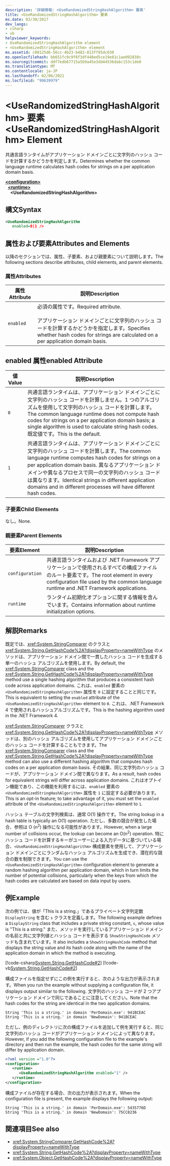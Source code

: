 ```yaml
---
description: '詳細情報: <UseRandomizedStringHashAlgorithm> 要素'
title: <UseRandomizedStringHashAlgorithm> 要素
ms.date: 03/30/2017
dev_langs:
- csharp
- vb
helpviewer_keywords:
- UseRandomizedStringHashAlgorithm element
- <UseRandomizedStringHashAlgorithm> element
ms.assetid: c08125d6-56cc-4b23-b482-813ff85dc630
ms.openlocfilehash: bb651fc9c9f6f3df448ed5ce19e81c1ae092838c
ms.sourcegitcommit: ddf7edb67715a5b9a45e3dd44536dabc153c1de0
ms.translationtype: MT
ms.contentlocale: ja-JP
ms.lasthandoff: 02/06/2021
ms.locfileid: "99639979"
---
```

# <a name="userandomizedstringhashalgorithm-element"></a><span data-ttu-id="cadea-103">\<UseRandomizedStringHashAlgorithm> 要素</span><span class="sxs-lookup"><span data-stu-id="cadea-103">\<UseRandomizedStringHashAlgorithm> Element</span></span>

<span data-ttu-id="cadea-104">共通言語ランタイムがアプリケーション ドメインごとに文字列のハッシュ コードを計算するかどうかを判定します。</span><span class="sxs-lookup"><span data-stu-id="cadea-104">Determines whether the common language runtime calculates hash codes for strings on a per application domain basis.</span></span>  
  
[**\<configuration>**](../configuration-element.md)\
&nbsp;&nbsp;[**\<runtime>**](runtime-element.md)\
&nbsp;&nbsp;&nbsp;&nbsp;**\<UseRandomizedStringHashAlgorithm>**  
  
## <a name="syntax"></a><span data-ttu-id="cadea-105">構文</span><span class="sxs-lookup"><span data-stu-id="cadea-105">Syntax</span></span>  
  
```xml  
<UseRandomizedStringHashAlgorithm
   enabled=0|1 />  
```  
  
## <a name="attributes-and-elements"></a><span data-ttu-id="cadea-106">属性および要素</span><span class="sxs-lookup"><span data-stu-id="cadea-106">Attributes and Elements</span></span>  

 <span data-ttu-id="cadea-107">以降のセクションでは、属性、子要素、および親要素について説明します。</span><span class="sxs-lookup"><span data-stu-id="cadea-107">The following sections describe attributes, child elements, and parent elements.</span></span>  
  
### <a name="attributes"></a><span data-ttu-id="cadea-108">属性</span><span class="sxs-lookup"><span data-stu-id="cadea-108">Attributes</span></span>  
  
|<span data-ttu-id="cadea-109">属性</span><span class="sxs-lookup"><span data-stu-id="cadea-109">Attribute</span></span>|<span data-ttu-id="cadea-110">説明</span><span class="sxs-lookup"><span data-stu-id="cadea-110">Description</span></span>|  
|---------------|-----------------|  
|`enabled`|<span data-ttu-id="cadea-111">必須の属性です。</span><span class="sxs-lookup"><span data-stu-id="cadea-111">Required attribute.</span></span><br /><br /> <span data-ttu-id="cadea-112">アプリケーション ドメインごとに文字列のハッシュ コードを計算するかどうかを指定します。</span><span class="sxs-lookup"><span data-stu-id="cadea-112">Specifies whether hash codes for strings are calculated on a per application domain basis.</span></span>|  
  
## <a name="enabled-attribute"></a><span data-ttu-id="cadea-113">enabled 属性</span><span class="sxs-lookup"><span data-stu-id="cadea-113">enabled Attribute</span></span>  
  
|<span data-ttu-id="cadea-114">値</span><span class="sxs-lookup"><span data-stu-id="cadea-114">Value</span></span>|<span data-ttu-id="cadea-115">説明</span><span class="sxs-lookup"><span data-stu-id="cadea-115">Description</span></span>|  
|-----------|-----------------|  
|`0`|<span data-ttu-id="cadea-116">共通言語ランタイムは、アプリケーション ドメインごとに文字列のハッシュ コードを計算しません。1 つのアルゴリズムを使用して文字列のハッシュ コードを計算します。</span><span class="sxs-lookup"><span data-stu-id="cadea-116">The common language runtime does not compute hash codes for strings on a per application domain basis; a single algorithm is used to calculate string hash codes.</span></span> <span data-ttu-id="cadea-117">既定値です。</span><span class="sxs-lookup"><span data-stu-id="cadea-117">This is the default.</span></span>|  
|`1`|<span data-ttu-id="cadea-118">共通言語ランタイムは、アプリケーション ドメインごとに文字列のハッシュ コードを計算します。</span><span class="sxs-lookup"><span data-stu-id="cadea-118">The common language runtime computes hash codes for strings on a per application domain basis.</span></span> <span data-ttu-id="cadea-119">異なるアプリケーション ドメインや異なるプロセスで同一の文字列のハッシュ コードは異なります。</span><span class="sxs-lookup"><span data-stu-id="cadea-119">Identical strings in different application domains and in different processes will have different hash codes.</span></span>|  
  
### <a name="child-elements"></a><span data-ttu-id="cadea-120">子要素</span><span class="sxs-lookup"><span data-stu-id="cadea-120">Child Elements</span></span>  

 <span data-ttu-id="cadea-121">なし。</span><span class="sxs-lookup"><span data-stu-id="cadea-121">None.</span></span>  
  
### <a name="parent-elements"></a><span data-ttu-id="cadea-122">親要素</span><span class="sxs-lookup"><span data-stu-id="cadea-122">Parent Elements</span></span>  
  
|<span data-ttu-id="cadea-123">要素</span><span class="sxs-lookup"><span data-stu-id="cadea-123">Element</span></span>|<span data-ttu-id="cadea-124">説明</span><span class="sxs-lookup"><span data-stu-id="cadea-124">Description</span></span>|  
|-------------|-----------------|  
|`configuration`|<span data-ttu-id="cadea-125">共通言語ランタイムおよび .NET Framework アプリケーションで使用されるすべての構成ファイルのルート要素です。</span><span class="sxs-lookup"><span data-stu-id="cadea-125">The root element in every configuration file used by the common language runtime and .NET Framework applications.</span></span>|  
|`runtime`|<span data-ttu-id="cadea-126">ランタイム初期化オプションに関する情報を含んでいます。</span><span class="sxs-lookup"><span data-stu-id="cadea-126">Contains information about runtime initialization options.</span></span>|  
  
## <a name="remarks"></a><span data-ttu-id="cadea-127">解説</span><span class="sxs-lookup"><span data-stu-id="cadea-127">Remarks</span></span>  

 <span data-ttu-id="cadea-128">既定では、<xref:System.StringComparer> のクラスと <xref:System.String.GetHashCode%2A?displayProperty=nameWithType> のメソッドは、アプリケーション ドメイン間で一貫したハッシュ コードを生成する単一のハッシュ アルゴリズムを使用します。</span><span class="sxs-lookup"><span data-stu-id="cadea-128">By default, the <xref:System.StringComparer> class and the <xref:System.String.GetHashCode%2A?displayProperty=nameWithType> method use a single hashing algorithm that produces a consistent hash code across application domains.</span></span> <span data-ttu-id="cadea-129">これは、`enabled` 要素の `<UseRandomizedStringHashAlgorithm>` 属性を `0` に設定することと同じです。</span><span class="sxs-lookup"><span data-stu-id="cadea-129">This is equivalent to setting the `enabled` attribute of the `<UseRandomizedStringHashAlgorithm>` element to `0`.</span></span> <span data-ttu-id="cadea-130">これは、.NET Framework 4 で使用されるハッシュアルゴリズムです。</span><span class="sxs-lookup"><span data-stu-id="cadea-130">This is the hashing algorithm used in the .NET Framework 4.</span></span>  
  
 <span data-ttu-id="cadea-131"><xref:System.StringComparer> クラスと <xref:System.String.GetHashCode%2A?displayProperty=nameWithType> メソッドは、別のハッシュ アルゴリズムを使用してアプリケーション ドメインごとのハッシュ コードを計算することもできます。</span><span class="sxs-lookup"><span data-stu-id="cadea-131">The <xref:System.StringComparer> class and the <xref:System.String.GetHashCode%2A?displayProperty=nameWithType> method can also use a different hashing algorithm that computes hash codes on a per application domain basis.</span></span> <span data-ttu-id="cadea-132">その結果、同じ文字列のハッシュ コードが、アプリケーション ドメイン間で異なります。</span><span class="sxs-lookup"><span data-stu-id="cadea-132">As a result, hash codes for equivalent strings will differ across application domains.</span></span> <span data-ttu-id="cadea-133">これはオプトイン機能であり、この機能を利用するには、`enabled` 要素の `<UseRandomizedStringHashAlgorithm>` 属性を `1` に設定する必要があります。</span><span class="sxs-lookup"><span data-stu-id="cadea-133">This is an opt-in feature; to take advantage of it, you must set the `enabled` attribute of the `<UseRandomizedStringHashAlgorithm>` element to `1`.</span></span>  
  
 <span data-ttu-id="cadea-134">ハッシュ テーブルの文字列検索は、通常 O(1) 操作です。</span><span class="sxs-lookup"><span data-stu-id="cadea-134">The string lookup in a hash table is typically an O(1) operation.</span></span> <span data-ttu-id="cadea-135">ただし、多数の競合が発生した場合、参照は O (n<sup>2</sup>) 操作になる可能性があります。</span><span class="sxs-lookup"><span data-stu-id="cadea-135">However, when a large number of collisions occur, the lookup can become an O(n<sup>2</sup>) operation.</span></span> <span data-ttu-id="cadea-136">特にハッシュ コードを計算するキーがユーザーによる入力データに基づいている場合、`<UseRandomizedStringHashAlgorithm>` 構成要素を使用して、アプリケーション ドメインごとにランダムなハッシュ アルゴリズムを生成でき、潜在的な競合の数を制限できます。</span><span class="sxs-lookup"><span data-stu-id="cadea-136">You can use the `<UseRandomizedStringHashAlgorithm>` configuration element to generate a random hashing algorithm per application domain, which in turn limits the number of potential collisions, particularly when the keys from which the hash codes are calculated are based on data input by users.</span></span>  
  
## <a name="example"></a><span data-ttu-id="cadea-137">例</span><span class="sxs-lookup"><span data-stu-id="cadea-137">Example</span></span>  

 <span data-ttu-id="cadea-138">次の例では、値が「This is a string.」であるプライベート文字列定数 `DisplayString` を含む `s` クラスを定義します。</span><span class="sxs-lookup"><span data-stu-id="cadea-138">The following example defines a `DisplayString` class that includes a private string constant, `s`, whose value is "This is a string."</span></span> <span data-ttu-id="cadea-139">また、メソッドを実行しているアプリケーション ドメインの名前と共に文字列値とハッシュ コードを表示する `ShowStringHashCode` メソッドも含まれています。</span><span class="sxs-lookup"><span data-stu-id="cadea-139">It also includes a `ShowStringHashCode` method that displays the string value and its hash code along with the name of the application domain in which the method is executing.</span></span>  
  
 [!code-csharp[System.String.GetHashCode#2](../../../../../samples/snippets/csharp/VS_Snippets_CLR_System/system.String.GetHashCode/CS/perdomain.cs#2)]
 [!code-vb[System.String.GetHashCode#2](../../../../../samples/snippets/visualbasic/VS_Snippets_CLR_System/system.String.GetHashCode/VB/perdomain.vb#2)]  
  
 <span data-ttu-id="cadea-140">構成ファイルを指定せずにこの例を実行すると、次のような出力が表示されます。</span><span class="sxs-lookup"><span data-stu-id="cadea-140">When you run the example without supplying a configuration file, it displays output similar to the following.</span></span> <span data-ttu-id="cadea-141">文字列のハッシュ コードが 2 つアプリケーション ドメインで同じであることに注意してください。</span><span class="sxs-lookup"><span data-stu-id="cadea-141">Note that the hash codes for the string are identical in the two application domains.</span></span>  
  
```console
String 'This is a string.' in domain 'PerDomain.exe': 941BCEAC  
String 'This is a string.' in domain 'NewDomain': 941BCEAC  
```  
  
 <span data-ttu-id="cadea-142">ただし、例のディレクトリに次の構成ファイルを追加して例を実行すると、同じ文字列のハッシュ コードがアプリケーション ドメインによって異なります。</span><span class="sxs-lookup"><span data-stu-id="cadea-142">However, if you add the following configuration file to the example's directory and then run the example, the hash codes for the same string will differ by application domain.</span></span>  
  
```xml  
<?xml version ="1.0"?>  
<configuration>  
   <runtime>  
      <UseRandomizedStringHashAlgorithm enabled="1" />  
   </runtime>  
</configuration>  
```  
  
 <span data-ttu-id="cadea-143">構成ファイルが存在する場合、次の出力が表示されます。</span><span class="sxs-lookup"><span data-stu-id="cadea-143">When the configuration file is present, the example displays the following output:</span></span>  
  
```console
String 'This is a string.' in domain 'PerDomain.exe': 5435776D  
String 'This is a string.' in domain 'NewDomain': 75CC8236  
```  
  
## <a name="see-also"></a><span data-ttu-id="cadea-144">関連項目</span><span class="sxs-lookup"><span data-stu-id="cadea-144">See also</span></span>

- <xref:System.StringComparer.GetHashCode%2A?displayProperty=nameWithType>
- <xref:System.String.GetHashCode%2A?displayProperty=nameWithType>
- <xref:System.Object.GetHashCode%2A?displayProperty=nameWithType>
